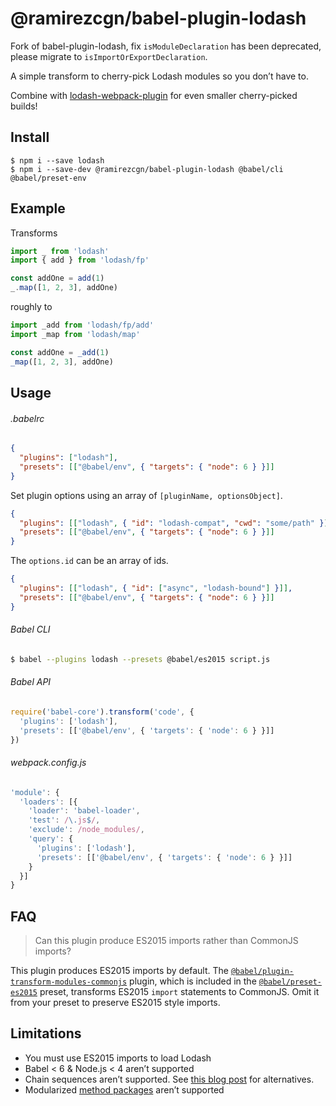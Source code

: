 # @ramirezcgn/babel-plugin-lodash

Fork of babel-plugin-lodash, fix `isModuleDeclaration` has been deprecated, please migrate to `isImportOrExportDeclaration`.

A simple transform to cherry-pick Lodash modules so you don’t have to.

Combine with [lodash-webpack-plugin](https://www.npmjs.com/package/lodash-webpack-plugin)
for even smaller cherry-picked builds!

## Install

```shell
$ npm i --save lodash
$ npm i --save-dev @ramirezcgn/babel-plugin-lodash @babel/cli @babel/preset-env
```

## Example

Transforms
```js
import _ from 'lodash'
import { add } from 'lodash/fp'

const addOne = add(1)
_.map([1, 2, 3], addOne)
```

roughly to
```js
import _add from 'lodash/fp/add'
import _map from 'lodash/map'

const addOne = _add(1)
_map([1, 2, 3], addOne)
```

## Usage

###### .babelrc
```json
{
  "plugins": ["lodash"],
  "presets": [["@babel/env", { "targets": { "node": 6 } }]]
}
```

Set plugin options using an array of `[pluginName, optionsObject]`.
```json
{
  "plugins": [["lodash", { "id": "lodash-compat", "cwd": "some/path" }]],
  "presets": [["@babel/env", { "targets": { "node": 6 } }]]
}
```

The `options.id` can be an array of ids.
```json
{
  "plugins": [["lodash", { "id": ["async", "lodash-bound"] }]],
  "presets": [["@babel/env", { "targets": { "node": 6 } }]]
}
```

###### Babel CLI
```sh
$ babel --plugins lodash --presets @babel/es2015 script.js
```

###### Babel API
```js
require('babel-core').transform('code', {
  'plugins': ['lodash'],
  'presets': [['@babel/env', { 'targets': { 'node': 6 } }]]
})
```

###### webpack.config.js
```js
'module': {
  'loaders': [{
    'loader': 'babel-loader',
    'test': /\.js$/,
    'exclude': /node_modules/,
    'query': {
      'plugins': ['lodash'],
      'presets': [['@babel/env', { 'targets': { 'node': 6 } }]]
    }
  }]
}
```

## FAQ

> Can this plugin produce ES2015 imports rather than CommonJS imports?

This plugin produces ES2015 imports by default. The
[`@babel/plugin-transform-modules-commonjs`](https://www.npmjs.com/package/@babel/plugin-transform-modules-commonjs)
plugin, which is included in the [`@babel/preset-es2015`](https://www.npmjs.com/package/@babel/preset-es2015)
preset, transforms ES2015 `import` statements to CommonJS. Omit it from your
preset to preserve ES2015 style imports.

## Limitations

* You must use ES2015 imports to load Lodash
* Babel < 6 & Node.js < 4 aren’t supported
* Chain sequences aren’t supported. See [this blog post](https://medium.com/making-internets/why-using-chain-is-a-mistake-9bc1f80d51ba) for alternatives.
* Modularized [method packages](https://www.npmjs.com/browse/keyword/lodash-modularized) aren’t supported
